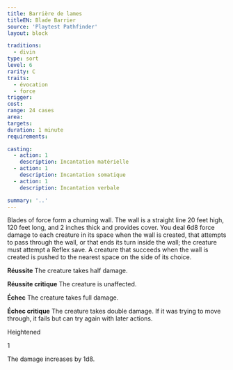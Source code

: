 ```yaml
---
title: Barrière de lames
titleEN: Blade Barrier
source: 'Playtest Pathfinder'
layout: block

traditions:
  - divin
type: sort
level: 6
rarity: C
traits:
  - évocation
  - force
trigger: 
cost: 
range: 24 cases
area: 
targets: 
duration: 1 minute
requirements: 

casting:
  - action: 1
    description: Incantation matérielle
  - action: 1
    description: Incantation somatique
  - action: 1
    description: Incantation verbale

summary: '..'
---
```

Blades of force form a churning wall. The wall is a straight line 20 feet high, 120 feet long, and 2 inches thick and provides cover. You deal 6d8 force damage to each creature in its space when the wall is created, that attempts to pass through the wall, or that ends its turn inside the wall; the creature must attempt a Reflex save. A creature that succeeds when the wall is created is pushed to the nearest space on the side of its choice.

**Réussite** The creature takes half damage.

**Réussite critique** The creature is unaffected.

**Échec** The creature takes full damage.

**Échec critique** The creature takes double damage. If it was trying to move through, it fails but can try again with later actions.

Heightened

1

The damage increases by 1d8.